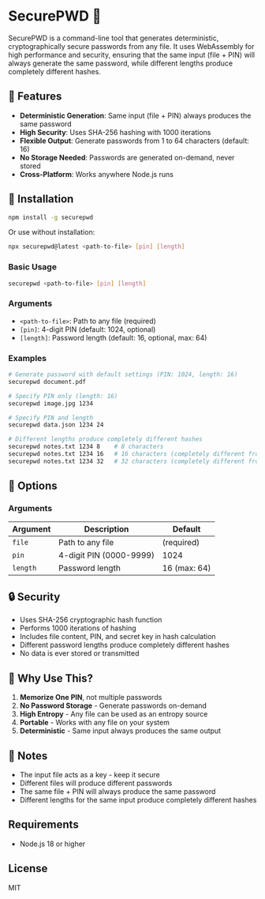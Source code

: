 # SecurePWD 🔐

SecurePWD is a command-line tool that generates deterministic, cryptographically secure passwords from any file. It uses WebAssembly for high performance and security, ensuring that the same input (file + PIN) will always generate the same password, while different lengths produce completely different hashes.

## 🌟 Features

- **Deterministic Generation**: Same input (file + PIN) always produces the same password
- **High Security**: Uses SHA-256 hashing with 1000 iterations
- **Flexible Output**: Generate passwords from 1 to 64 characters (default: 16)
- **No Storage Needed**: Passwords are generated on-demand, never stored
- **Cross-Platform**: Works anywhere Node.js runs

## 🚀 Installation

```bash
npm install -g securepwd
```

Or use without installation:

```bash
npx securepwd@latest <path-to-file> [pin] [length]
```

### Basic Usage

```bash
securepwd <path-to-file> [pin] [length]
```

### Arguments

- `<path-to-file>`: Path to any file (required)
- `[pin]`: 4-digit PIN (default: 1024, optional)
- `[length]`: Password length (default: 16, optional, max: 64)

### Examples

```bash
# Generate password with default settings (PIN: 1024, length: 16)
securepwd document.pdf

# Specify PIN only (length: 16)
securepwd image.jpg 1234

# Specify PIN and length
securepwd data.json 1234 24

# Different lengths produce completely different hashes
securepwd notes.txt 1234 8    # 8 characters
securepwd notes.txt 1234 16   # 16 characters (completely different from 8)
securepwd notes.txt 1234 32   # 32 characters (completely different from 8 and 16)
```

## 🔧 Options

### Arguments

| Argument | Description | Default |
|----------|-------------|---------|
| `file` | Path to any file | (required) |
| `pin` | 4-digit PIN (0000-9999) | 1024 |
| `length` | Password length | 16 (max: 64) |

## 🔒 Security

- Uses SHA-256 cryptographic hash function
- Performs 1000 iterations of hashing
- Includes file content, PIN, and secret key in hash calculation
- Different password lengths produce completely different hashes
- No data is ever stored or transmitted

## 🤔 Why Use This?

1. **Memorize One PIN**, not multiple passwords
2. **No Password Storage** - Generate passwords on-demand
3. **High Entropy** - Any file can be used as an entropy source
4. **Portable** - Works with any file on your system
5. **Deterministic** - Same input always produces the same output

## 📝 Notes

- The input file acts as a key - keep it secure
- Different files will produce different passwords
- The same file + PIN will always produce the same password
- Different lengths for the same input produce completely different hashes

## Requirements

- Node.js 18 or higher

## License

MIT
